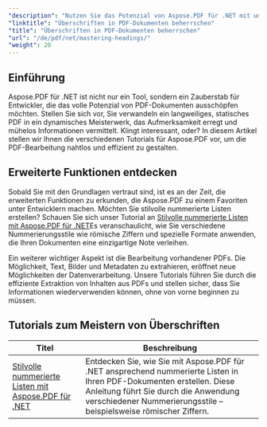 ```yaml
---
"description": "Nutzen Sie das Potenzial von Aspose.PDF für .NET mit unseren umfassenden Tutorials, die von der grundlegenden Verwendung bis zu erweiterten Funktionen reichen. Verbessern Sie Ihre PDF-Bearbeitungsfähigkeiten."
"linktitle": "Überschriften in PDF-Dokumenten beherrschen"
"title": "Überschriften in PDF-Dokumenten beherrschen"
"url": "/de/pdf/net/mastering-headings/"
"weight": 20
---
```


## Einführung

Aspose.PDF für .NET ist nicht nur ein Tool, sondern ein Zauberstab für Entwickler, die das volle Potenzial von PDF-Dokumenten ausschöpfen möchten. Stellen Sie sich vor, Sie verwandeln ein langweiliges, statisches PDF in ein dynamisches Meisterwerk, das Aufmerksamkeit erregt und mühelos Informationen vermittelt. Klingt interessant, oder? In diesem Artikel stellen wir Ihnen die verschiedenen Tutorials für Aspose.PDF vor, um die PDF-Bearbeitung nahtlos und effizient zu gestalten.


## Erweiterte Funktionen entdecken

Sobald Sie mit den Grundlagen vertraut sind, ist es an der Zeit, die erweiterten Funktionen zu erkunden, die Aspose.PDF zu einem Favoriten unter Entwicklern machen. Möchten Sie stilvolle nummerierte Listen erstellen? Schauen Sie sich unser Tutorial an [Stilvolle nummerierte Listen mit Aspose.PDF für .NET](./stylish-numbered-lists/)Es veranschaulicht, wie Sie verschiedene Nummerierungsstile wie römische Ziffern und spezielle Formate anwenden, die Ihren Dokumenten eine einzigartige Note verleihen.

Ein weiterer wichtiger Aspekt ist die Bearbeitung vorhandener PDFs. Die Möglichkeit, Text, Bilder und Metadaten zu extrahieren, eröffnet neue Möglichkeiten der Datenverarbeitung. Unsere Tutorials führen Sie durch die effiziente Extraktion von Inhalten aus PDFs und stellen sicher, dass Sie Informationen wiederverwenden können, ohne von vorne beginnen zu müssen.

## Tutorials zum Meistern von Überschriften
| Titel | Beschreibung |
| --- | --- | 
| [Stilvolle nummerierte Listen mit Aspose.PDF für .NET](./stylish-numbered-lists/) | Entdecken Sie, wie Sie mit Aspose.PDF für .NET ansprechend nummerierte Listen in Ihren PDF-Dokumenten erstellen. Diese Anleitung führt Sie durch die Anwendung verschiedener Nummerierungsstile – beispielsweise römischer Ziffern. |